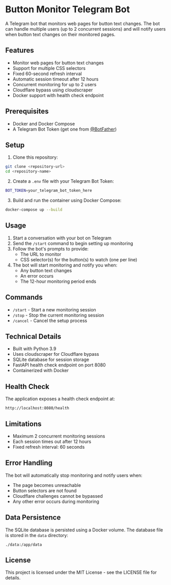 # Button Monitor Telegram Bot

A Telegram bot that monitors web pages for button text changes. The bot can handle multiple users (up to 2 concurrent sessions) and will notify users when button text changes on their monitored pages.

## Features

- Monitor web pages for button text changes
- Support for multiple CSS selectors
- Fixed 60-second refresh interval
- Automatic session timeout after 12 hours
- Concurrent monitoring for up to 2 users
- Cloudflare bypass using cloudscraper
- Docker support with health check endpoint

## Prerequisites

- Docker and Docker Compose
- A Telegram Bot Token (get one from [@BotFather](https://t.me/botfather))

## Setup

1. Clone this repository:
```bash
git clone <repository-url>
cd <repository-name>
```

2. Create a `.env` file with your Telegram Bot Token:
```bash
BOT_TOKEN=your_telegram_bot_token_here
```

3. Build and run the container using Docker Compose:
```bash
docker-compose up --build
```

## Usage

1. Start a conversation with your bot on Telegram
2. Send the `/start` command to begin setting up monitoring
3. Follow the bot's prompts to provide:
   - The URL to monitor
   - CSS selector(s) for the button(s) to watch (one per line)
4. The bot will start monitoring and notify you when:
   - Any button text changes
   - An error occurs
   - The 12-hour monitoring period ends

## Commands

- `/start` - Start a new monitoring session
- `/stop` - Stop the current monitoring session
- `/cancel` - Cancel the setup process

## Technical Details

- Built with Python 3.9
- Uses cloudscraper for Cloudflare bypass
- SQLite database for session storage
- FastAPI health check endpoint on port 8080
- Containerized with Docker

## Health Check

The application exposes a health check endpoint at:
```
http://localhost:8080/health
```

## Limitations

- Maximum 2 concurrent monitoring sessions
- Each session times out after 12 hours
- Fixed refresh interval: 60 seconds

## Error Handling

The bot will automatically stop monitoring and notify users when:
- The page becomes unreachable
- Button selectors are not found
- Cloudflare challenges cannot be bypassed
- Any other error occurs during monitoring

## Data Persistence

The SQLite database is persisted using a Docker volume. The database file is stored in the `data` directory:
```
./data:/app/data
```

## License

This project is licensed under the MIT License - see the LICENSE file for details. 